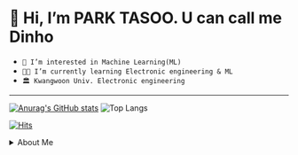 # 👋 Hi, I’m PARK TASOO. U can call me Dinho
- `👀 I’m interested in Machine Learning(ML)`
- `👨‍🎓 I’m currently learning Electronic engineering & ML`
- `🏛 Kwangwoon Univ. Electronic engineering`
*******

[![Anurag's GitHub stats](https://github-readme-stats.vercel.app/api?username=dinhoitt)](https://github.com/anuraghazra/github-readme-stats)
![Top Langs](https://github-readme-stats.vercel.app/api/top-langs/?username=dinhoitt&layout=compact)

[![Hits](https://hits.seeyoufarm.com/api/count/incr/badge.svg?url=https%3A%2F%2Fgithub.com%2Fdinhoitt&count_bg=%237BDED7&title_bg=%23555555&icon=github.svg&icon_color=%23F6F6F6&title=hits&edge_flat=false)](https://hits.seeyoufarm.com)


<details>
<summary>About Me </summary>
<span align="center">
  <a href="https://www.instagram.com/dinho_itt/">
    <img src="https://img.shields.io/badge/Instagram-ff69b4?style=plastic&logo=Instagram&logoColor=white"/>
  </a>
  <span>
  <a href="https://dinhoitt.github.io">
    <img src="https://img.shields.io/badge/GitHub Blog-red?style=plastic&logo=GitHub Sponsors&logoColor=white"/>
  </a>
  </span>
</span>

<p align="center">
  <img src="https://dinhoitt.github.io/assets/profile.jpg">
</p>

</details>
